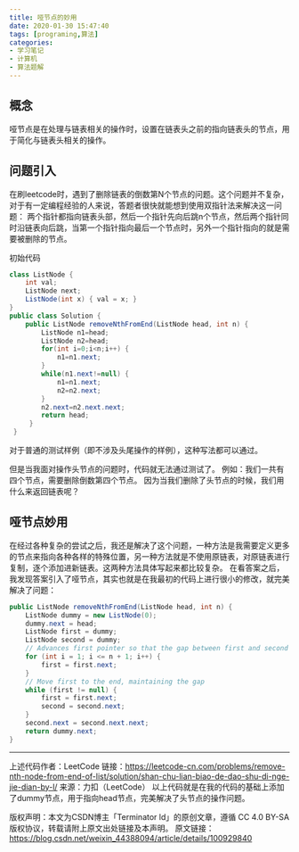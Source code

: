 ```yaml
---
title: 哑节点的妙用
date: 2020-01-30 15:47:40
tags: [programing,算法]
categories: 
- 学习笔记
- 计算机
- 算法题解
---
```


## 概念

哑节点是在处理与链表相关的操作时，设置在链表头之前的指向链表头的节点，用于简化与链表头相关的操作。

## 问题引入

在刷leetcode时，遇到了删除链表的倒数第N个节点的问题。这个问题并不复杂，对于有一定编程经验的人来说，答题者很快就能想到使用双指针法来解决这一问题：
两个指针都指向链表头部，然后一个指针先向后跳n个节点，然后两个指针同时沿链表向后跳，当第一个指针指向最后一个节点时，另外一个指针指向的就是需要被删除的节点。

初始代码

```java
class ListNode {
    int val;
    ListNode next;
    ListNode(int x) { val = x; }
}
public class Solution {
    public ListNode removeNthFromEnd(ListNode head, int n) {
        ListNode n1=head;
        ListNode n2=head;
        for(int i=0;i<n;i++) {
            n1=n1.next;
        }
        while(n1.next!=null) {
            n1=n1.next;
            n2=n2.next;
        }
        n2.next=n2.next.next;
        return head;
     }
 }
```

对于普通的测试样例（即不涉及头尾操作的样例），这种写法都可以通过。

但是当我面对操作头节点的问题时，代码就无法通过测试了。
例如：我们一共有四个节点，需要删除倒数第四个节点。
因为当我们删除了头节点的时候，我们用什么来返回链表呢？

## 哑节点妙用

在经过各种复杂的尝试之后，我还是解决了这个问题，一种方法是我需要定义更多的节点来指向各种各样的特殊位置，另一种方法就是不使用原链表，对原链表进行复制，逐个添加进新链表。这两种方法具体写起来都比较复杂。
在看答案之后，我发现答案引入了哑节点，其实也就是在我最初的代码上进行很小的修改，就完美解决了问题：

```java
public ListNode removeNthFromEnd(ListNode head, int n) {
    ListNode dummy = new ListNode(0);
    dummy.next = head;
    ListNode first = dummy;
    ListNode second = dummy;
    // Advances first pointer so that the gap between first and second is n nodes apart
    for (int i = 1; i <= n + 1; i++) {
        first = first.next;
    }
    // Move first to the end, maintaining the gap
    while (first != null) {
        first = first.next;
        second = second.next;
    }
    second.next = second.next.next;
    return dummy.next;
}
```


---
上述代码作者：LeetCode
链接：https://leetcode-cn.com/problems/remove-nth-node-from-end-of-list/solution/shan-chu-lian-biao-de-dao-shu-di-nge-jie-dian-by-l/
来源：力扣（LeetCode）
以上代码就是在我的代码的基础上添加了dummy节点，用于指向head节点，完美解决了头节点的操作问题。

版权声明：本文为CSDN博主「Terminator ld」的原创文章，遵循 CC 4.0 BY-SA 版权协议，转载请附上原文出处链接及本声明。
原文链接：https://blog.csdn.net/weixin_44388094/article/details/100929840